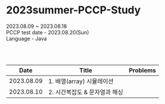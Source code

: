 # 2023summer-PCCP-Study  

2023.08.09 ~ 2023.08.18  
PCCP test date - 2023.08.20(Sun)  
Language - Java   

<br/>
<br/>

|Date|Title|Problems|
|---|---|---|
|2023.08.09|1. 배열(array) 시뮬레이션||
|2023.08.10|2. 시간복잡도 & 문자열과 해싱||
